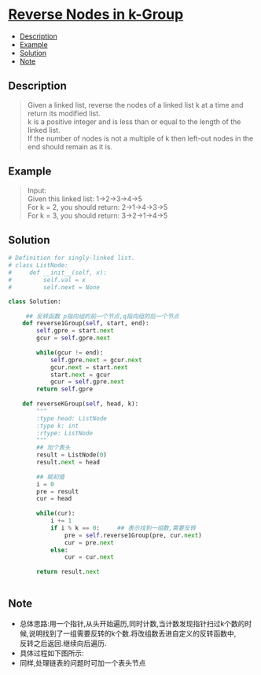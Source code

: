 # [Reverse Nodes in k-Group](https://leetcode.com/problems/reverse-nodes-in-k-group/description/)

<!-- GFM-TOC -->
* <a href="#Description">Description</a>
* <a href="#Example">Example</a>
* <a href="#Solution">Solution</a>
* <a href="#Note">Note</a>
<!-- GFM-TOC -->


## <a name="Description">Description</a>
>Given a linked list, reverse the nodes of a linked list k at a time and return its modified list.</br>
k is a positive integer and is less than or equal to the length of the linked list.</br>
If the number of nodes is not a multiple of k then left-out nodes in the end should remain as it is.</br>

## <a name="Example">Example</a>
>Input:</br>
Given this linked list: 1->2->3->4->5</br>
For k = 2, you should return: 2->1->4->3->5</br>
For k = 3, you should return: 3->2->1->4->5</br>


## <a name="Solution">Solution</a>
```python
# Definition for singly-linked list.
# class ListNode:
#     def __init__(self, x):
#         self.val = x
#         self.next = None

class Solution:
    
     ## 反转函数 p指向组的前一个节点,q指向组的后一个节点
    def reverse1Group(self, start, end):
        self.gpre = start.next
        gcur = self.gpre.next
        
        while(gcur != end):
            self.gpre.next = gcur.next
            gcur.next = start.next
            start.next = gcur
            gcur = self.gpre.next
        return self.gpre
    
    def reverseKGroup(self, head, k):
        """
        :type head: ListNode
        :type k: int
        :rtype: ListNode
        """
        ## 加个表头
        result = ListNode(0)
        result.next = head
       
        ## 赋初值
        i = 0
        pre = result
        cur = head
        
        while(cur):
            i += 1            
            if i % k == 0:     ## 表示找到一组数,需要反转
                pre = self.reverse1Group(pre, cur.next)
                cur = pre.next
            else:
                cur = cur.next
                
        return result.next   
    
 ```
## <a name="Note">Note</a>
* 总体思路:用一个指针,从头开始遍历,同时计数,当计数发现指针扫过k个数的时候,说明找到了一组需要反转的k个数.将改组数丢进自定义的反转函数中,</br>
反转之后返回.继续向后遍历.
* 具体过程如下图所示:
* 同样,处理链表的问题时可加一个表头节点






